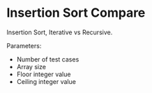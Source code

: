 # Insertion Sort Compare
Insertion Sort, Iterative vs Recursive.

Parameters:
- Number of test cases
- Array size
- Floor integer value
- Ceiling integer value

